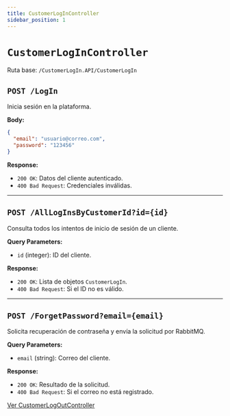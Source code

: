 ```yaml
---
title: CustomerLogInController
sidebar_position: 1
---
```


# `CustomerLogInController`    

Ruta base: `/CustomerLogIn.API/CustomerLogIn`

## `POST /LogIn`

Inicia sesión en la plataforma.

**Body:**
```json
{
  "email": "usuario@correo.com",
  "password": "123456"
}
```

**Response:**
- `200 OK`: Datos del cliente autenticado.
- `400 Bad Request`: Credenciales inválidas.

---

## `POST /AllLogInsByCustomerId?id={id}`

Consulta todos los intentos de inicio de sesión de un cliente.

**Query Parameters:**
- `id` (integer): ID del cliente.

**Response:**
- `200 OK`: Lista de objetos `CustomerLogIn`.
- `400 Bad Request`: Si el ID no es válido.

---

## `POST /ForgetPassword?email={email}`

Solicita recuperación de contraseña y envía la solicitud por RabbitMQ.

**Query Parameters:**
- `email` (string): Correo del cliente.

**Response:**
- `200 OK`: Resultado de la solicitud.
- `400 Bad Request`: Si el correo no está registrado.



[Ver CustomerLogOutController](customer-logout-controller.md)

